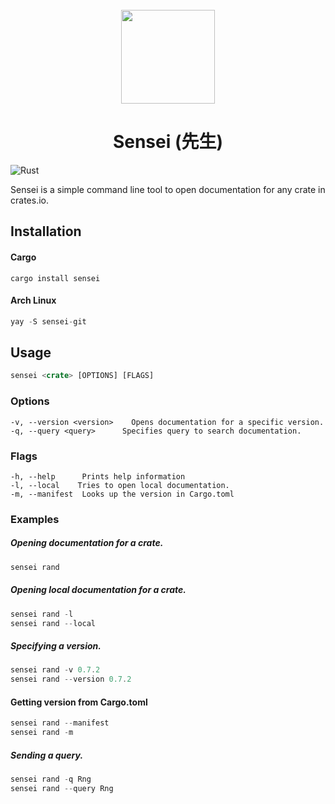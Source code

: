<div align="center">
  <br>
  <img src="https://raw.githubusercontent.com/edfloreshz/sensei/main/docs/assets/logo.png" width="150" />

  <h1>Sensei (先生)</h1>
</div>

![Rust](https://github.com/edfloreshz/sensei/workflows/Rust/badge.svg?branch=main)

Sensei is a simple command line tool to open documentation for any crate in crates.io.

## Installation

#### Cargo

```shell
cargo install sensei
```

#### Arch Linux

```rust
yay -S sensei-git
```

## Usage

```rust
sensei <crate> [OPTIONS] [FLAGS]
```

### Options

```
-v, --version <version>    Opens documentation for a specific version.
-q, --query <query>      Specifies query to search documentation.
```

### Flags

```
-h, --help      Prints help information
-l, --local    Tries to open local documentation.
-m, --manifest  Looks up the version in Cargo.toml
```

### Examples

##### Opening documentation for a crate.

```rust
sensei rand
```

##### Opening local documentation for a crate.

```rust
sensei rand -l
sensei rand --local
```

##### Specifying a version.

```rust
sensei rand -v 0.7.2
sensei rand --version 0.7.2
```

#### Getting version from Cargo.toml

```rust
sensei rand --manifest
sensei rand -m
```

##### Sending a query.

```rust
sensei rand -q Rng
sensei rand --query Rng
```
